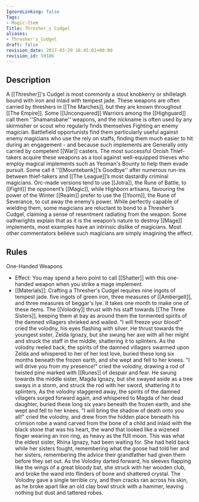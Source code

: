 ```yaml
---
IgnoreLinking: false
Tags:
- Magic-Item
Title: Thresher_s Cudgel
aliases:
- Thresher's_Cudgel
draft: false
revision_date: 2017-03-29 16:45:01+00:00
revision_id: 50186
---
```


## Description
A [[Thresher]]'s Cudgel is most commonly a stout knobkerry or shillelagh bound with iron and inlaid with tempest jade. These weapons are often carried by threshers in [[The Marches]], but they are known throughout [[The Empire]]. Some [[Unconquered]] Warriors among the [[Highguard]] call them ''Shamansbane'' weapons, and the nickname is often used by any skirmisher or scout who regularly finds themselves Fighting an enemy magician.
Battlefield opportunists find them particularly useful against enemy magicians who use the rely on staffs, finding them much easier to hit during an engagement - and because such implements are Generally only carried by competent [[War]] casters. The most successful Orcish Thief-takers acquire these weapons as a tool against well-equipped thieves who employ magical implements such as Yeoman's Bounty to help them evade pursuit. Some call it ''[[Mountebank]]’s Goodbye'' after numerous run-ins between thief-takers and [[The League]]’s most dastardly criminal magicians.
Orc-made versions tend to use [[Jotra]], the Rune of Battle, to [[Fight]] the opponent’s [[Magic]], while Highborn artisans, favouring the power of the Winter [[Realm]] prefer to use the [[Yoorn]], the Rune of Severance, to cut away the enemy’s power. While perfectly capable of wielding them, some magicians are reluctant to bond to a Thresher’s Cudgel, claiming a sense of resentment radiating from the weapon. Some oathwrights explain that as it is the weapon’s nature to destroy [[Mage]] implements, most examples have an intrinsic dislike of magicians. Most other commentators believe such magicians are simply imagining the effect.
## Rules
One-Handed Weapons
* Effect: You may spend a hero point to call [[Shatter]] with this one-handed weapon when you strike a mage implement.
* [[Materials]]: Crafting a Thresher's Cudgel requires nine ingots of tempest jade. five ingots of green iron, three measures of [[Ambergelt]], and three measures of beggar's lye. It takes one month to make one of these items.
The [[Volodny]] thrust with his staff towards [[The Three Sisters]], keeping them at bay as around them the tormented spirits of the damned villagers shrieked and wailed.
"I will freeze your blood!" cried the volodny, his eyes flashing with silver. He thrust towards the youngest sister, Zelda Ignazy, but she swung her axe with all her might and struck the staff in the middle, shattering it to splinters. As the volodny reeled back, the spirits of the damned villagers swarmed upon Zelda and whispered to her of her lost love, buried these long six months beneath the frozen earth, and she wept and fell to her knees.
"I will drive you from my presence!" cried the volodny, drawing a rod of twisted pine marked with [[Runes]] of despair and fear. He swung towards the middle sister, Magda Ignazy, but she swayed aside as a tree sways in a storm, and struck the rod with her sword, shattering it to splinters, As the volodny staggered away, the spirits of the damned villagers surged forward again, and whispered to Magda of her dead daughter, buried these long six years beneath the frozen earth, and she wept and fell to her knees.
"I will bring the shadow of death onto you all!" cried the volodny, and drew from the hidden place beneath his crimson robe a wand carved from the bone of a child and inlaid with the black stone that was his heart, the wand that looked like a wizened finger wearing an iron ring, as heavy as the fUll moon. 
This was what the eldest sister, Rhina Ignazy, had been waiting for. She had held back while her sisters fought, remembering what the goose had told her and her sisters, remembering the advice their grandfather had given them before they set out.
As the Volodny darted forward, his sleeves flapping like the wings of a great bloody bat, she struck with her wooden club, and broke the wand into flinders of bone and shattered crystal. 
The Volodny gave a single terrible cry, and then cracks ran across his skin, as he broke apart like an old clay bowl struck with a hammer, leaving nothing but dust and tattered robes.